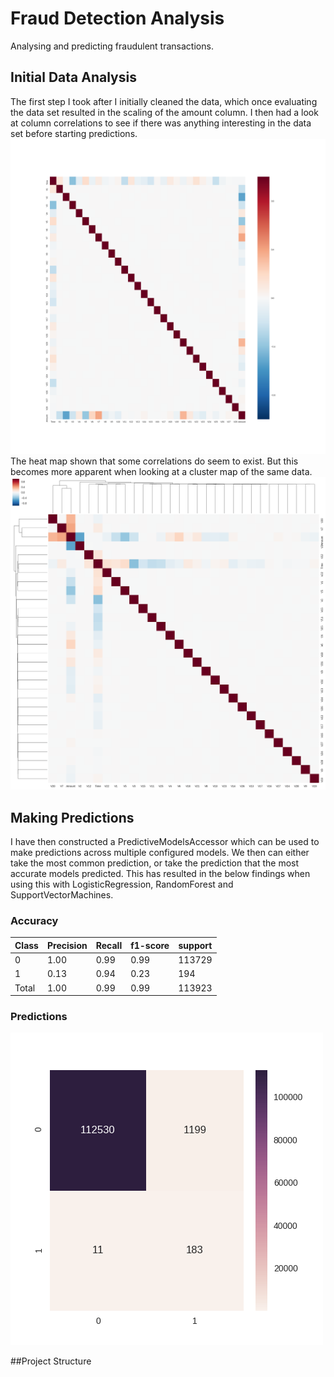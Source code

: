 # Fraud Detection Analysis
Analysing and predicting fraudulent transactions. 

## Initial Data Analysis 
The first step I took after I initially cleaned the data, which once evaluating the data set resulted in the scaling of the amount column. 
I then had a look at column correlations to see if there was anything interesting in the data set before starting predictions. 
![Alt text](/analysis/results/field_correlations_heat_map.png?raw=true)
The heat map shown that some correlations do seem to exist. 
But this becomes more apparent when looking at a cluster map of the same data. 
![Alt text](/analysis/results/field_correlations_cluster_map.png?raw=true)

## Making Predictions
I have then constructed a PredictiveModelsAccessor which can be used to make predictions across multiple configured models. We then can 
either take the most common prediction, or take the prediction that the most accurate models predicted. This has resulted in 
the below findings when using this with LogisticRegression, RandomForest and SupportVectorMachines. 

### Accuracy 
| Class  | Precision | Recall | f1-score | support |
|--------|-----------|--------|----------|---------|
| 0      | 1.00      | 0.99   | 0.99     | 113729  |
| 1      | 0.13      | 0.94   | 0.23     | 194     |
| Total  | 1.00      | 0.99   | 0.99     | 113923  |

### Predictions 
![Alt text](/analysis/results/05:03PM_February_11_2017_results.png?raw=true)

##Project Structure 




